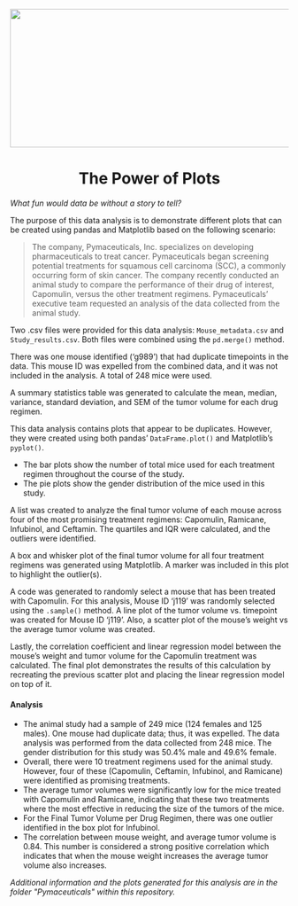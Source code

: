<p align="center">
  <img width="948" height="250" src="https://github.com/leslievazquez/The_Power_of_Plots/blob/main/Pymaceuticals/Resources/big_data_concept.jpg">
</p>

<h1 align ="center"><span>The Power of Plots</span></h1> 
 
*What fun would data be without a story to tell?*

The purpose of this data analysis is to demonstrate different plots that can be created using pandas and Matplotlib based on the following scenario: 

>	The company, Pymaceuticals, Inc. specializes on developing pharmaceuticals to treat cancer. Pymaceuticals began screening potential treatments for squamous cell carcinoma (SCC), a commonly occurring form of skin cancer. The company recently conducted an animal study to compare the performance of their drug of interest, Capomulin, versus the other treatment regimens. Pymaceuticals’ executive team requested an analysis of the data collected from the animal study. 

Two .csv files were provided for this data analysis: `Mouse_metadata.csv` and `Study_results.csv`. Both files were combined using the `pd.merge()` method. 

There was one mouse identified (‘g989’) that had duplicate timepoints in the data. This mouse ID was expelled from the combined data, and it was not included in the analysis. A total of 248 mice were used. 

A summary statistics table was generated to calculate the mean, median, variance, standard deviation, and SEM of the tumor volume for each drug regimen. 

This data analysis contains plots that appear to be duplicates. However, they were created using both pandas’ `DataFrame.plot()` and Matplotlib’s `pyplot()`.
-	The bar plots show the number of total mice used for each treatment regimen throughout the course of the study. 
-	The pie plots show the gender distribution of the mice used in this study. 

A list was created to analyze the final tumor volume of each mouse across four of the most promising treatment regimens: Capomulin, Ramicane, Infubinol, and Ceftamin. The quartiles and IQR were calculated, and the outliers were identified. 

A box and whisker plot of the final tumor volume for all four treatment regimens was generated using Matplotlib. A marker was included in this plot to highlight the outlier(s). 

A code was generated to randomly select a mouse that has been treated with Capomulin. For this analysis, Mouse ID ‘j119’ was randomly selected using the `.sample()` method. A line plot of the tumor volume vs. timepoint was created for Mouse ID ‘j119’. Also, a scatter plot of the mouse’s weight vs the average tumor volume was created. 

Lastly, the correlation coefficient and linear regression model between the mouse’s weight and tumor volume for the Capomulin treatment was calculated. The final plot demonstrates the results of this calculation by recreating the previous scatter plot and placing the linear regression model on top of it. 

#### Analysis
- The animal study had a sample of 249 mice (124 females and 125 males). One mouse had duplicate data; thus, it was expelled. The data analysis was performed from the data collected from 248 mice. The gender distribution for this study was 50.4% male and 49.6% female. 
- Overall, there were 10 treatment regimens used for the animal study. However, four of these (Capomulin, Ceftamin, Infubinol, and Ramicane) were identified as promising treatments.
- The average tumor volumes were significantly low for the mice treated with Capomulin and Ramicane, indicating that these two treatments where the most effective in reducing the size of the tumors of the mice. 
- For the Final Tumor Volume per Drug Regimen, there was one outlier identified in the box plot for Infubinol. 
- The correlation between mouse weight, and average tumor volume is 0.84. This number is considered a strong positive correlation which indicates that when the mouse weight increases the average tumor volume also increases. 

*Additional information and the plots generated for this analysis are in the folder "Pymaceuticals" within this repository.*
